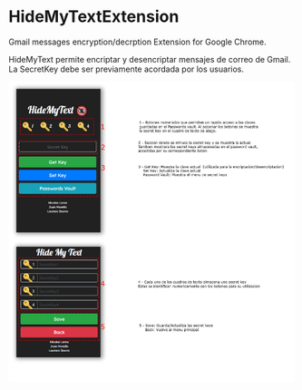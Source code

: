 # HideMyTextExtension
Gmail messages encryption/decrption Extension for Google Chrome.

HideMyText permite encriptar y desencriptar mensajes de correo de Gmail.
La SecretKey debe ser previamente acordada por los usuarios.


 
 ![alt text](https://raw.githubusercontent.com/nicolaslema2710/HideMyTextExtension/master/guia.jpg)
